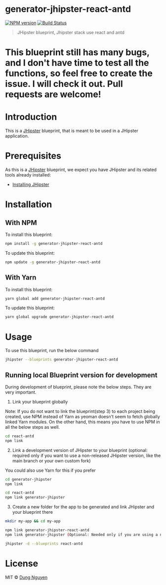 # generator-jhipster-react-antd
[![NPM version][npm-image]][npm-url] [![Build Status][travis-image]][travis-url]
> JHipster blueprint, Jhipster stack use react and antd

# This blueprint still has many bugs, and I don't have time to test all the functions, so feel free to create the issue. I will check it out. Pull requests are welcome!

# Introduction

This is a [JHipster](https://www.jhipster.tech/) blueprint, that is meant to be used in a JHipster application.

# Prerequisites

As this is a [JHipster](https://www.jhipster.tech/) blueprint, we expect you have JHipster and its related tools already installed:

- [Installing JHipster](https://www.jhipster.tech/installation/)

# Installation

## With NPM

To install this blueprint:

```bash
npm install -g generator-jhipster-react-antd
```

To update this blueprint:

```bash
npm update -g generator-jhipster-react-antd
```

## With Yarn

To install this blueprint:

```bash
yarn global add generator-jhipster-react-antd
```

To update this blueprint:

```bash
yarn global upgrade generator-jhipster-react-antd
```

# Usage

To use this blueprint, run the below command

```bash
jhipster --blueprints generator-jhipster-react-antd
```


## Running local Blueprint version for development

During development of blueprint, please note the below steps. They are very important.

1. Link your blueprint globally 

Note: If you do not want to link the blueprint(step 3) to each project being created, use NPM instead of Yarn as yeoman doesn't seem to fetch globally linked Yarn modules. On the other hand, this means you have to use NPM in all the below steps as well.

```bash
cd react-antd
npm link
```

2. Link a development version of JHipster to your blueprint (optional: required only if you want to use a non-released JHipster version, like the main branch or your own custom fork)

You could also use Yarn for this if you prefer

```bash
cd generator-jhipster
npm link

cd react-antd
npm link generator-jhipster
```

3. Create a new folder for the app to be generated and link JHipster and your blueprint there

```bash
mkdir my-app && cd my-app

npm link generator-jhipster-react-antd
npm link generator-jhipster (Optional: Needed only if you are using a non-released JHipster version)

jhipster -d --blueprints react-antd

```

# License

MIT © [Dung Nguyen](https://dungnq.net)


[npm-image]: https://img.shields.io/npm/v/generator-jhipster-react-antd.svg
[npm-url]: https://www.npmjs.com/package/generator-jhipster-react-antd
[travis-image]: https://travis-ci.org/dungreact/generator-jhipster-react-antd.svg?branch=main
[travis-url]: https://travis-ci.org/dungreact/generator-jhipster-react-antd
